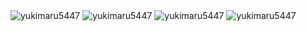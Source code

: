<img src="https://komarev.com/ghpvc/?username=yukimaru5447&label=Profile%20views&color=0e75b6&style=flat" alt="yukimaru5447" />

<img src="https://github-readme-stats.vercel.app/api/top-langs?username=yukimaru5447&show_icons=true&locale=en&layout=compact" alt="yukimaru5447" />
<img src="https://github-readme-stats.vercel.app/api?username=yukimaru5447&show_icons=true&locale=en" alt="yukimaru5447" />


<img src="https://github-readme-streak-stats.herokuapp.com/?user=yukimaru5447&" alt="yukimaru5447" />
